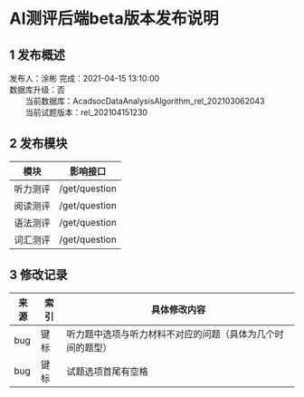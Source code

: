 # AI测评后端beta版本发布说明

## 1 发布概述
发布人：涂彬
完成：2021-04-15 13:10:00<br>
数据库升级：否<br>
&emsp;&emsp;当前数据库：AcadsocDataAnalysisAlgorithm_rel_202103062043<br>
&emsp;&emsp;当前试题版本：rel_202104151230<br>

## 2 发布模块
模块       |影响接口
------------|-----------
听力测评       |/get/question
阅读测评       |/get/question
语法测评       |/get/question
词汇测评       |/get/question

## 3 修改记录
来源       |索引            |具体修改内容
------------|--------------|------------
bug     |键标     |听力题中选项与听力材料不对应的问题（具体为几个时间的题型）
bug     |键标     |试题选项首尾有空格
